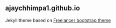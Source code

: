 ## ajaychhimpa1.github.io

Jekyll theme based on [Freelancer bootstrap theme ](http://startbootstrap.com/template-overviews/freelancer/)
